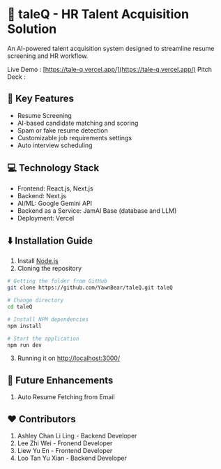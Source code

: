 # :bust_in_silhouette: taleQ - HR Talent Acquisition Solution
An AI-powered talent acquisition system designed to streamline resume screening and HR workflow. 

Live Demo : [https://tale-q.vercel.app/](https://tale-q.vercel.app/)
Pitch Deck : 

## :pushpin: Key Features 
- Resume Screening
- AI-based candidate matching and scoring
- Spam or fake resume detection
- Customizable job requirements settings
- Auto interview scheduling

## :computer: Technology Stack 
- Frontend: React.js, Next.js 
- Backend: Next.js
- AI/ML: Google Gemini API
- Backend as a Service: JamAI Base (database and LLM)
- Deployment: Vercel

## :arrow_down: Installation Guide 
1. Install [Node.js](https://nodejs.org/en/download)
2. Cloning the repository
``` bash
# Getting the folder from GitHub 
git clone https://github.com/YawnBear/taleQ.git taleQ

# Change directory 
cd taleQ

# Install NPM dependencies
npm install

# Start the application
npm run dev
```
3. Running it on [http://localhost:3000/](http://localhost:3000/)

## :memo: Future Enhancements 
1. Auto Resume Fetching from Email

## :heart: Contributors 
1. Ashley Chan Li Ling - Backend Developer 
2. Lee Zhi Wei - Fronend Developer 
3. Liew Yu En - Frontend Developer
4. Loo Tan Yu Xian - Backend Developer
